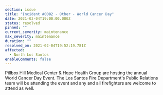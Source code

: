 ```yaml
---
section: issue
title: "Incident #0082 - Other - World Cancer Day"
date: 2021-02-04T19:00:00.000Z
status: resolved
pinned: ""
current_severity: maintenance
max_severity: maintenance
duration: ""
resolved_on: 2021-02-04T19:52:19.781Z
affected:
  - North Los Santos
enableComments: false
---
```

Pillbox Hill Medical Center & Hope Health Group are hosting the annual World Cancer Day Event. The Los Santos Fire Department's Public Relations team will be attending the event and any and all firefighters are welcome to attend as well.